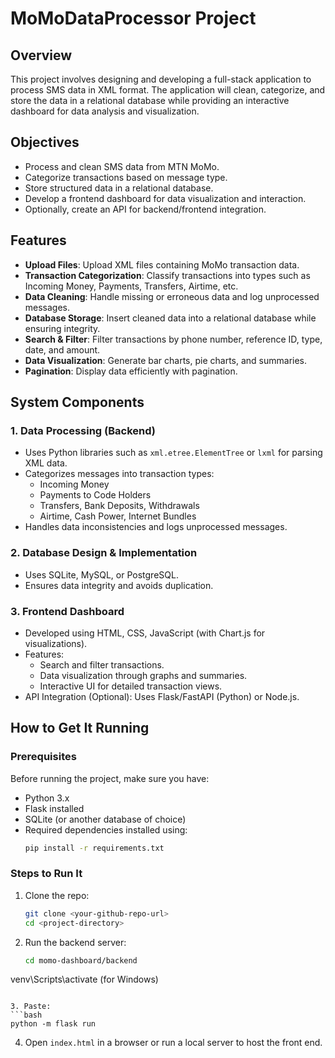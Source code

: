 # MoMoDataProcessor Project

## Overview
This project involves designing and developing a full-stack application to process SMS data in XML format. The application will clean, categorize, and store the data in a relational database while providing an interactive dashboard for data analysis and visualization.

## Objectives
- Process and clean SMS data from MTN MoMo.
- Categorize transactions based on message type.
- Store structured data in a relational database.
- Develop a frontend dashboard for data visualization and interaction.
- Optionally, create an API for backend/frontend integration.

## Features
- **Upload Files**: Upload XML files containing MoMo transaction data.
- **Transaction Categorization**: Classify transactions into types such as Incoming Money, Payments, Transfers, Airtime, etc.
- **Data Cleaning**: Handle missing or erroneous data and log unprocessed messages.
- **Database Storage**: Insert cleaned data into a relational database while ensuring integrity.
- **Search & Filter**: Filter transactions by phone number, reference ID, type, date, and amount.
- **Data Visualization**: Generate bar charts, pie charts, and summaries.
- **Pagination**: Display data efficiently with pagination.

## System Components

### 1. Data Processing (Backend)
- Uses Python libraries such as `xml.etree.ElementTree` or `lxml` for parsing XML data.
- Categorizes messages into transaction types:
  - Incoming Money
  - Payments to Code Holders
  - Transfers, Bank Deposits, Withdrawals
  - Airtime, Cash Power, Internet Bundles
- Handles data inconsistencies and logs unprocessed messages.

### 2. Database Design & Implementation
- Uses SQLite, MySQL, or PostgreSQL.
- Ensures data integrity and avoids duplication.

### 3. Frontend Dashboard
- Developed using HTML, CSS, JavaScript (with Chart.js for visualizations).
- Features:
  - Search and filter transactions.
  - Data visualization through graphs and summaries.
  - Interactive UI for detailed transaction views.
- API Integration (Optional): Uses Flask/FastAPI (Python) or Node.js.

## How to Get It Running

### Prerequisites
Before running the project, make sure you have:
- Python 3.x
- Flask installed
- SQLite (or another database of choice)
- Required dependencies installed using:
  ```bash
  pip install -r requirements.txt
  ```

### Steps to Run It
1. Clone the repo:
   ```bash
   git clone <your-github-repo-url>
   cd <project-directory>
   ```
  
2. Run the backend server:
   ```bash
   cd momo-dashboard/backend
venv\Scripts\activate  (for Windows)
   ```

3. Paste:
```bash
python -m flask run
```

4. Open `index.html` in a browser or run a local server to host the front end.
